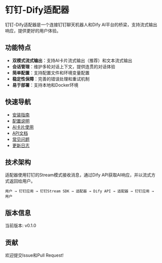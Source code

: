 # 钉钉-Dify适配器

钉钉-Dify适配器是一个连接钉钉聊天机器人和Dify AI平台的桥梁，支持流式输出响应，提供更好的用户体验。

## 功能特点

- **双模式流式输出**：支持AI卡片流式输出（推荐）和文本流式输出
- **会话管理**：维护多轮对话上下文，提供连贯的对话体验
- **简单配置**：支持配置文件和环境变量配置
- **稳定性保障**：完善的错误处理和重试机制
- **易于部署**：支持本地和Docker环境

## 快速导航

- [安装指南](Installation.md)
- [配置说明](Configuration.md)
- [AI卡片使用](AICard.md)
- [API文档](API.md)
- [常见问题](FAQ.md)
- [更新日志](../CHANGELOG.md)

## 技术架构

适配器使用钉钉的Stream模式接收消息，通过Dify API获取AI响应，并以流式方式返回给用户。

```
用户 → 钉钉应用 → 钉钉Stream SDK → 适配器 → Dify API → 适配器 → 钉钉应用 → 用户
```

## 版本信息

当前版本: v0.1.0

## 贡献

欢迎提交Issue和Pull Request! 